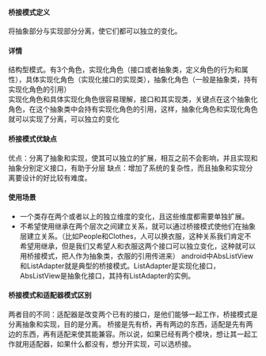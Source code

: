 #### 桥接模式定义
将抽象部分与实现部分分离，使它们都可以独立的变化。
#### 详情
结构型模式。有3个角色，实现化角色（接口或者抽象类，定义角色的行为和属性），具体实现化角色（实现化接口的实现类），抽象化角色（一般是抽象类，持有实现化角色的引用）  
实现化角色和具体实现化角色很容易理解，接口和其实现类，关键点在这个抽象化角色，在这个抽象类中会持有实现化角色的引用，这样，抽象化角色和实现化角色就可以实现了分离，可以独立的变化
#### 桥接模式优缺点
优点：分离了抽象和实现，使其可以独立的扩展，相互之前不会影响，并且实现和抽象分别定义接口，有助于分层
缺点：增加了系统的复杂性，而且抽象和实现分离要设计的好比较有难度。
#### 使用场景
- 一个类存在两个或者以上的独立维度的变化，且这些维度都需要单独扩展。 
- 不希望使用继承在两个层次之间建立关系，就可以通过桥接模式使他们在抽象层建立关系。（比如People和Clothes，人可以换衣服，这种关系我们肯定不希望用继承，但是我们又希望人和衣服这两个接口可以独立变化，这种就可以用桥接模式，把人作为抽象类，衣服的引用传进来）
android中AbsListView和ListAdapter就是典型的桥接模式。ListAdapter是实现化接口，AbsListView是抽象化接口，其持有ListAdapter的实例。
#### 桥接模式和适配器模式区别
两者目的不同：适配器是改变两个已有的接口，是他们能够一起工作，桥接模式是分离抽象和实现，目的是分离。
桥接是先有桥，再有两边的东西，适配是先有两边的东西，再有适配来使其能兼容。所以说，如果已经有两个模块，想让其一起工作就用适配器，如果什么都没有，想分开实现，可以选桥接。
